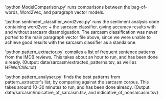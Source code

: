 'python ModelComparison.py' runs comparisons between the bag-of-words, Word2Vec, and paragraph vector models. 

'python sentiment_classifier_word2vec.py' runs the sentiment analysis code containing word2vec + the sarcasm classifier, giving accuracy results with and without sarcasm disambiguation. The sarcasm classification was never ported to the main paragraph vector file above, since we were unable to achieve good results with the sarcasm classifier as a standalone. 

'python pattern_extractor.py' compiles a list of frequent sentence patterns from the IMDB reviews. This takes about an hour to run, and has been done already. (Output: data/sarcasm/extracted_patterns.tsv, as well as HFWs/CWs.txt)

'python pattern_analyser.py' finds the best patterns from pattern_extractor's list, by comparing against the sarcasm corpus. This takes around 10-30 minutes to run, and has been done already. (Output: data/sarcasm/indicative_of_sarcasm.tsv, and indicative_of_nonsarcasm.tsv) 
